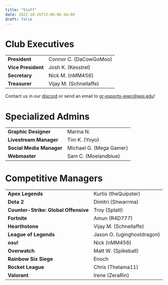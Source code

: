 ```yaml
---
title: "Staff"
date: 2022-10-26T13:06:06-04:00
draft: false
---
```


# Club Executives
|||
| --- | ----------- |
| **President** | Connor C. (DaCowGoMoo) |
| **Vice President** | Josh K. (Kesstrel) |
| **Secretary** | Nick M. (nMM456) |
| **Treasurer** | Vijay M. (Schnellaffe) |

Contact us in our [discord](https://discord.gg/WJ8gEcd) or send an email to [gr-esports-exec@wpi.edu](mailto:gr-esports-exec@wpi.edu)!

# Specialized Admins
|||
| --- | ----------- |
| **Graphic Designer** | Marina N. |
| **Livestream Manager** | Tim K. (Yoyo) |
| **Social Media Manager** | Michael G. (Mega Gamer) |
| **Webmaster** | Sam C. (Moelandblue) |

# Competitive Managers
|||
| --- | ----------- |
| **Apex Legends** | Kurtis (theQuipster) |
| **Dota 2** | Dimitri (Shwarrma)|
| **Counter-Strike: Global Offensive**| Troy (Splatt)|
| **Fortnite** |  Amun (R4D777) |
| **Hearthstone** | Vijay M. (Schnellaffe) |
| **League of Legends** | Jason O. (uginghostdragon) |
| **osu!** | Nick (nMM456) |
| **Overwatch** | Matt W. (Spikeball) |
| **Rainbow Six Siege** | Enoch |
| **Rocket League** | Chris (Thelama11) |
| **Valorant** | Irene (ZeraRin) |
